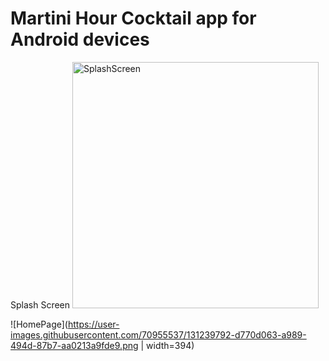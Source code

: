 # Martini Hour Cocktail app for Android devices

Splash Screen
<img width="394" alt="SplashScreen" src="https://user-images.githubusercontent.com/70955537/131239740-de778cb9-5d39-44cc-b7e0-9550b6501c63.png">

![HomePage](https://user-images.githubusercontent.com/70955537/131239792-d770d063-a989-494d-87b7-aa0213a9fde9.png | width=394)



